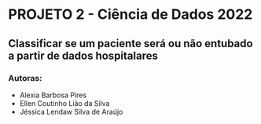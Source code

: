 # PROJETO 2 - Ciência de Dados 2022
## Classificar se um paciente será ou não entubado a partir de dados hospitalares
### Autoras: 
- Alexia Barbosa Pires
- Ellen Coutinho Lião da Silva
- Jéssica Lendaw Silva de Araújo
